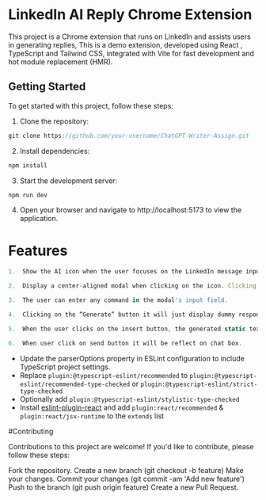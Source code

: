 # LinkedIn AI Reply Chrome Extension

This project is a Chrome extension that runs on LinkedIn and assists users in generating replies, This is a demo extension, developed using React , TypeScript and Tailwind CSS, integrated with Vite for fast development and hot module replacement (HMR).

## Getting Started

To get started with this project, follow these steps:

1. Clone the repository:

```js
git clone https://github.com/your-username/ChatGPT-Writer-Assign.git
```

2. Install dependencies:

```js
npm install
```

3. Start the development server:

```js
npm run dev
```

4. Open your browser and navigate to http://localhost:5173 to view the application.

# Features

```js
1.  Show the AI icon when the user focuses on the LinkedIn message input field. The icon will disappear when the input field is no longer focused.

```

```js
2.  Display a center-aligned modal when clicking on the icon. Clicking anywhere outside this modal it will close it.
```

```js
3.  The user can enter any command in the modal's input field.
```

```js
4.  Clicking on the “Generate” button it will just display dummy response: "Thank you for the opportunity! If you have any more questions or if there's anything else I can help you with, feel free to ask." The “Regenerate” button should be non-functional.
```

```js
5.  When the user clicks on the insert button, the generated static text will be inserted into the message input field.
```

```js
6.  When user click on send button it will be reflect on chat box.
```

- Update the parserOptions property in ESLint configuration to include TypeScript project settings.
- Replace `plugin:@typescript-eslint/recommended` to `plugin:@typescript-eslint/recommended-type-checked` or `plugin:@typescript-eslint/strict-type-checked`
- Optionally add `plugin:@typescript-eslint/stylistic-type-checked`
- Install [eslint-plugin-react](https://github.com/jsx-eslint/eslint-plugin-react) and add `plugin:react/recommended` & `plugin:react/jsx-runtime` to the `extends` list

#Contributing

Contributions to this project are welcome! If you'd like to contribute, please follow these steps:

Fork the repository.
Create a new branch (git checkout -b feature)
Make your changes.
Commit your changes (git commit -am 'Add new feature')
Push to the branch (git push origin feature)
Create a new Pull Request.
